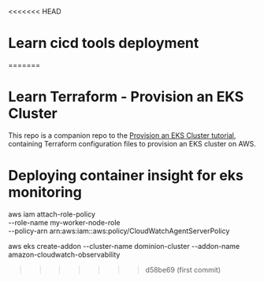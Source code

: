 <<<<<<< HEAD
# Learn cicd tools deployment 





 



=======
# Learn Terraform - Provision an EKS Cluster

This repo is a companion repo to the [Provision an EKS Cluster tutorial](https://developer.hashicorp.com/terraform/tutorials/kubernetes/eks), containing
Terraform configuration files to provision an EKS cluster on AWS.



# Deploying container insight for eks monitoring

aws iam attach-role-policy \
--role-name my-worker-node-role \
--policy-arn arn:aws:iam::aws:policy/CloudWatchAgentServerPolicy 


aws eks create-addon --cluster-name dominion-cluster --addon-name amazon-cloudwatch-observability
>>>>>>> d58be69 (first commit)



